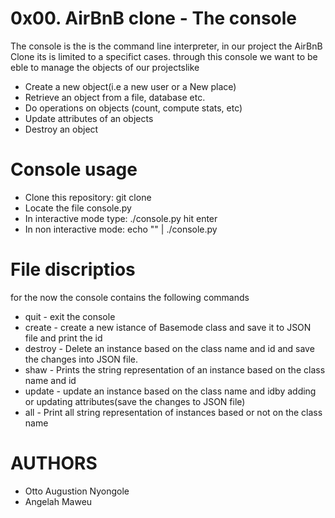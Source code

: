 # 0x00. AirBnB clone - The console
The console is the is the command line interpreter, in our project the AirBnB Clone its is limited to a specifict cases. through this console we want to be eble to manage the objects of our projectslike 
- Create a new object(i.e a new user or a New place)
- Retrieve an object from a file, database etc.
- Do operations on objects (count, compute stats, etc)
- Update attributes of an objects
- Destroy an object

# Console usage
- Clone this repository: git clone <this repository>
- Locate the file console.py
- In interactive mode type: ./console.py hit enter
- In non interactive mode: echo "<command>" | ./console.py

# File discriptios
for the now the console contains the following commands
- quit - exit the console
- create - create a new istance of Basemode class and save it to JSON file and print the id
- destroy - Delete an instance based on the class name and id and save the changes into JSON file.
- shaw - Prints the string representation of an instance based on the class name and id
- update - update an instance based on the class name and idby adding or updating attributes(save the changes to JSON file)
- all - Print all string representation of instances based or not on the class name

# AUTHORS
- Otto Augustion Nyongole
- Angelah Maweu

